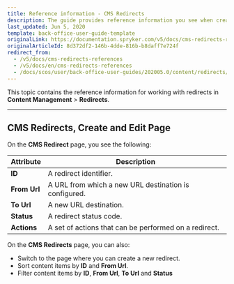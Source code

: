 ```yaml
---
title: Reference information - CMS Redirects
description: The guide provides reference information you see when creating and updating URL redirects in the Back Office.
last_updated: Jun 5, 2020
template: back-office-user-guide-template
originalLink: https://documentation.spryker.com/v5/docs/cms-redirects-references
originalArticleId: 8d372df2-146b-4dde-816b-b8daff7e724f
redirect_from:
  - /v5/docs/cms-redirects-references
  - /v5/docs/en/cms-redirects-references
  - /docs/scos/user/back-office-user-guides/202005.0/content/redirects/references/cms-redirects-references.html
---
```


This topic contains the reference information for working with redirects in **Content Management** > **Redirects**.
***

## CMS Redirects, Create and Edit Page
On the **CMS Redirect** page, you see the following:

| Attribute | Description |
| --- | --- |
| **ID** | A redirect identifier. |
|**From Url**  | A URL from which a new URL destination is configured. |
| **To Url** | A new URL destination. |
| **Status** | A redirect status code. |
| **Actions** | A set of actions that can be performed on a redirect. |

On the **CMS Redirects** page, you can also:

* Switch to the page where you can create a new redirect.
* Sort content items by **ID** and **From Url**.
* Filter content items by **ID**, **From Url**, **To Url** and **Status**
